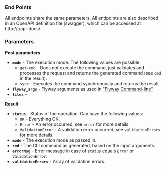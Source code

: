 
### End Points
<!-- see https://github.com/pando85/cherrymusic/blob/devel-django/docs/api/v1/index.md -->

All endpoints share the same parameters.
All endpoints are also described in an OpenAPI definition file (swagger), which can be accessed at http://<server-name>:<port>/api-docs/

### Parameters

**Post parameters** 

- **`mode`** - The execution mode. The following values are possible:
  - `get-cmd` - Does not execute the command, just validates and processes the request and returns the generated command (see `cmd` in the result).
  - `sync` - Executes the command synchronously and returns the result
- **`flyway_args`** - Flyway arguments as used in ["Flyway Command-line"](https://flywaydb.org/documentation/commandline/)
- **`files`** - 

**Result**

- **`status`** - Status of the operation. Can have the following values:  
  - `OK` - Everything OK.
  - `Error` - An error occurred, see `error` for more details.
  - `ValidationError` - A validation error occurred, see `validationErrors` for more details.
- **`mode`** - The execution mode as passed in.
- **`cmd`** - The CLI command as generated, based on the input arguments.
- **`errorMsg`** - Error message in case of `status` equals `Error` or `ValidationError`. 
- **`validationErrors`** - Array of validation errors.
